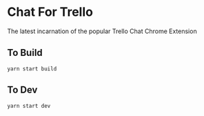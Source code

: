 # Chat For Trello

The latest incarnation of the popular Trello Chat Chrome Extension

## To Build

`yarn start build`

## To Dev

`yarn start dev`
